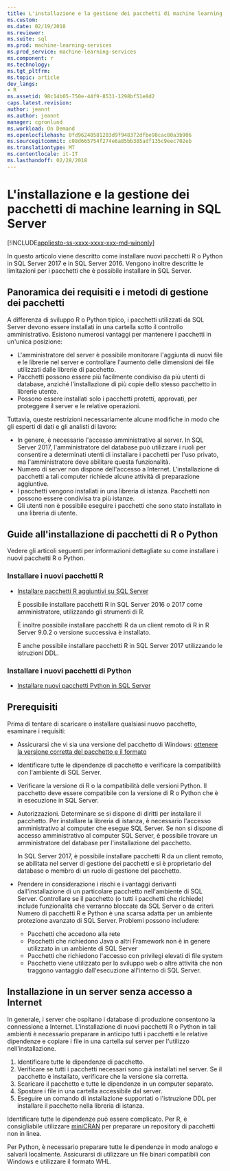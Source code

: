 ```yaml
---
title: L'installazione e la gestione dei pacchetti di machine learning in SQL Server | Documenti Microsoft
ms.custom: 
ms.date: 02/19/2018
ms.reviewer: 
ms.suite: sql
ms.prod: machine-learning-services
ms.prod_service: machine-learning-services
ms.component: r
ms.technology: 
ms.tgt_pltfrm: 
ms.topic: article
dev_langs:
- R
ms.assetid: 98c14b05-750e-44f9-8531-1298bf51e8d2
caps.latest.revision: 
author: jeannt
ms.author: jeannt
manager: cgronlund
ms.workload: On Demand
ms.openlocfilehash: 0fd96240581203d9f948372dfbe98cac80a3b906
ms.sourcegitcommit: c08d665754f274e6a85bb385adf135c9eec702eb
ms.translationtype: MT
ms.contentlocale: it-IT
ms.lasthandoff: 02/28/2018
---
```

# <a name="installing-and-managing-machine-learning-packages-in-sql-server"></a>L'installazione e la gestione dei pacchetti di machine learning in SQL Server
[!INCLUDE[appliesto-ss-xxxx-xxxx-xxx-md-winonly](../../includes/appliesto-ss-xxxx-xxxx-xxx-md-winonly.md)]

In questo articolo viene descritto come installare nuovi pacchetti R o Python in SQL Server 2017 e in SQL Server 2016. Vengono inoltre descritte le limitazioni per i pacchetti che è possibile installare in SQL Server.

## <a name="overview-of-package-management-methods-and-requirements"></a>Panoramica dei requisiti e i metodi di gestione dei pacchetti

A differenza di sviluppo R o Python tipico, i pacchetti utilizzati da SQL Server devono essere installati in una cartella sotto il controllo amministrativo. Esistono numerosi vantaggi per mantenere i pacchetti in un'unica posizione:

+ L'amministratore del server è possibile monitorare l'aggiunta di nuovi file e le librerie nel server e controllare l'aumento delle dimensioni dei file utilizzati dalle librerie di pacchetto. 
+ Pacchetti possono essere più facilmente condiviso da più utenti di database, anziché l'installazione di più copie dello stesso pacchetto in librerie utente.
+ Possono essere installati solo i pacchetti protetti, approvati, per proteggere il server e le relative operazioni.

Tuttavia, queste restrizioni necessariamente alcune modifiche in modo che gli esperti di dati e gli analisti di lavoro:

+ In genere, è necessario l'accesso amministrativo al server. In SQL Server 2017, l'amministratore del database può utilizzare i ruoli per consentire a determinati utenti di installare i pacchetti per l'uso privato, ma l'amministratore deve abilitare questa funzionalità.
+ Numero di server non dispone dell'accesso a Internet. L'installazione di pacchetti a tali computer richiede alcune attività di preparazione aggiuntive.
+ I pacchetti vengono installati in una libreria di istanza. Pacchetti non possono essere condivisa tra più istanze.
+ Gli utenti non è possibile eseguire i pacchetti che sono stato installato in una libreria di utente.

## <a name="package-installation-guides-for-r-or-python"></a>Guide all'installazione di pacchetti di R o Python

Vedere gli articoli seguenti per informazioni dettagliate su come installare i nuovi pacchetti R o Python. 

### <a name="install-new-r-packages"></a>Installare i nuovi pacchetti R

+ [Installare pacchetti R aggiuntivi su SQL Server](install-additional-r-packages-on-sql-server.md)

    È possibile installare pacchetti R in SQL Server 2016 o 2017 come amministratore, utilizzando gli strumenti di R.

    È inoltre possibile installare pacchetti R da un client remoto di R in R Server 9.0.2 o versione successiva è installato.

    È anche possibile installare pacchetti R in SQL Server 2017 utilizzando le istruzioni DDL.

### <a name="install-new-python-packages"></a>Installare i nuovi pacchetti di Python

+ [Installare nuovi pacchetti Python in SQL Server](../python/install-additional-python-packages-on-sql-server.md)

## <a name="prerequisites"></a>Prerequisiti

Prima di tentare di scaricare o installare qualsiasi nuovo pacchetto, esaminare i requisiti:

+ Assicurarsi che vi sia una versione del pacchetto di Windows: [ottenere la versione corretta del pacchetto e il formato](#packageVersion)

+ Identificare tutte le dipendenze di pacchetto e verificare la compatibilità con l'ambiente di SQL Server.

+ Verificare la versione di R o la compatibilità delle versioni Python. Il pacchetto deve essere compatibile con la versione di R o Python che è in esecuzione in SQL Server.

+ Autorizzazioni. Determinare se si dispone di diritti per installare il pacchetto. Per installare la libreria di istanza, è necessario l'accesso amministrativo al computer che esegue SQL Server. Se non si dispone di accesso amministrativo al computer SQL Server, è possibile trovare un amministratore del database per l'installazione del pacchetto.

    In SQL Server 2017, è possibile installare pacchetti R da un client remoto, se abilitata nel server di gestione dei pacchetti e si è proprietario del database o membro di un ruolo di gestione del pacchetto.

+ Prendere in considerazione i rischi e i vantaggi derivanti dall'installazione di un particolare pacchetto nell'ambiente di SQL Server. Controllare se il pacchetto (o tutti i pacchetti che richiede) include funzionalità che verranno bloccate da SQL Server o da criteri. Numero di pacchetti R e Python è una scarsa adatta per un ambiente protezione avanzato di SQL Server. Problemi possono includere:

    - Pacchetti che accedono alla rete
    - Pacchetti che richiedono Java o altri Framework non è in genere utilizzato in un ambiente di SQL Server
    - Pacchetti che richiedono l'accesso con privilegi elevati di file system
    - Pacchetto viene utilizzato per lo sviluppo web o altre attività che non traggono vantaggio dall'esecuzione all'interno di SQL Server.

## <a name="installation-on-servers-with-no-internet-access"></a>Installazione in un server senza accesso a Internet

In generale, i server che ospitano i database di produzione consentono la connessione a Internet. L'installazione di nuovi pacchetti R o Python in tali ambienti è necessario preparare in anticipo tutti i pacchetti e le relative dipendenze e copiare i file in una cartella sul server per l'utilizzo nell'installazione.

1. Identificare tutte le dipendenze di pacchetto. 
2. Verificare se tutti i pacchetti necessari sono già installati nel server. Se il pacchetto è installato, verificare che la versione sia corretta.
3. Scaricare il pacchetto e tutte le dipendenze in un computer separato.
4. Spostare i file in una cartella accessibile dal server.
5. Eseguire un comando di installazione supportati o l'istruzione DDL per installare il pacchetto nella libreria di istanza.

Identificare tutte le dipendenze può essere complicato. Per R, è consigliabile utilizzare [miniCRAN](create-a-local-package-repository-using-minicran.md) per preparare un repository di pacchetti non in linea.

Per Python, è necessario preparare tutte le dipendenze in modo analogo e salvarli localmente. Assicurarsi di utilizzare un file binari compatibili con Windows e utilizzare il formato WHL.
